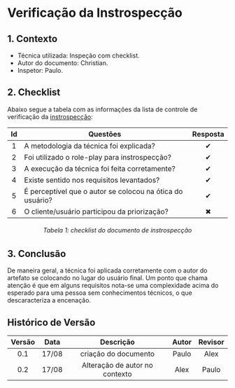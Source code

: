 # Verificação da Instrospecção

## **1. Contexto**

- Técnica utilizada: Inspeção com checklist.
- Autor do documento: Christian.
- Inspetor: Paulo.

## **2. Checklist**

Abaixo segue a tabela com as informações da lista de controle de verificação da [instrospecção](../../elicitação/introspeccao.md):

<center>

| Id  | Questões                                                  | Resposta |
|:---:|-----------------------------------------------------------|:--------:|
|  1  | A metodologia da técnica foi explicada?                   |    ✔     |
|  2  | Foi utilizado o role-play para instrospecção?             |    ✔     |
|  3  | A execução da técnica foi feita corretamente?             |    ✔     |
|  4  | Existe sentido nos requisitos levantados?                 |    ✔     |
|  5  | É perceptível que o autor se colocou na ótica do usuário? |    ✔     |
|  6  | O cliente/usuário participou da priorização?              |    ✖     |


<h6 align = "center">Tabela 1: checklist do documento de instrospecção</h6>

</center>

## **3. Conclusão**

De maneira geral, a técnica foi aplicada corretamente com o autor do artefato se colocando no lugar do usuário final. 
Um ponto que chama atenção é que em alguns requisitos nota-se uma complexidade acima do esperado para uma pessoa sem 
conhecimentos técnicos, o que descaracteriza a encenação.

## Histórico de Versão

| Versão | Data  |      Descrição       | Autor | Revisor |
|:------:|:-----:|:--------------------:|:-----:|:-------:|
|  0.1   | 17/08 | criação do documento | Paulo |  Alex   |
|  0.2   | 17/08 |Alteração de autor no contexto|Alex|Paulo|